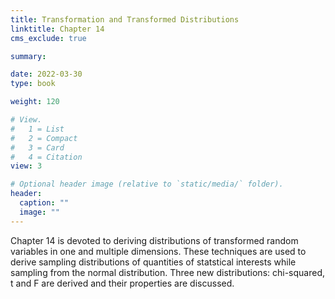 ```yaml
---
title: Transformation and Transformed Distributions
linktitle: Chapter 14
cms_exclude: true

summary: 

date: 2022-03-30
type: book

weight: 120

# View.
#   1 = List
#   2 = Compact
#   3 = Card
#   4 = Citation
view: 3

# Optional header image (relative to `static/media/` folder).
header:
  caption: ""
  image: ""
---
```

Chapter 14 is devoted to deriving distributions of transformed random variables in one and multiple dimensions. These techniques are used to derive sampling distributions of quantities of statstical interests while sampling from the normal distribution. Three new distributions: chi-squared, t and F are derived and their properties are discussed.
